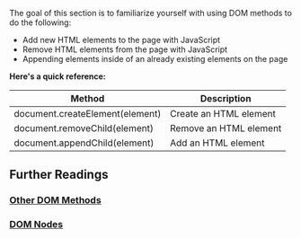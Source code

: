 

The goal of this section is to familiarize yourself with using DOM methods to do the following:

- Add new HTML elements to the page with JavaScript
- Remove HTML elements from the page with JavaScript
- Appending elements inside of an already existing elements on the page


**Here's a quick reference:**


| Method                          | Description            |
| ------------------------------- |------------------------|
| document.createElement(element) | Create an HTML element |
| document.removeChild(element)   | Remove an HTML element |
| document.appendChild(element)   | Add an HTML element    |


## Further Readings

### [Other DOM Methods](http://www.w3schools.com/js/js_htmldom_document.asp)
### [DOM Nodes](http://www.w3schools.com/js/js_htmldom_nodes.asp)
